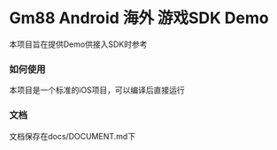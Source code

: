 # Gm88 Android 海外 游戏SDK Demo

本项目旨在提供Demo供接入SDK时参考

### 如何使用

本项目是一个标准的iOS项目，可以编译后直接运行

### 文档

文档保存在docs/DOCUMENT.md下


